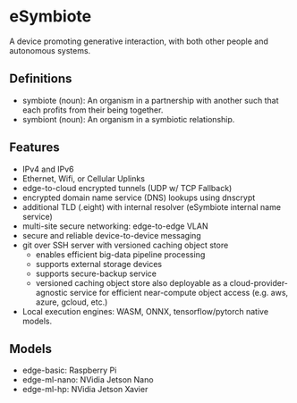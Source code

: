 # eSymbiote

A device promoting generative interaction, with both other people and autonomous systems.

## Definitions

* symbiote (noun): An organism in a partnership with another such that each profits from their being together.
* symbiont (noun): An organism in a symbiotic relationship.

## Features

* IPv4 and IPv6
* Ethernet, Wifi, or Cellular Uplinks
* edge-to-cloud encrypted tunnels (UDP w/ TCP Fallback)
* encrypted domain name service (DNS) lookups using dnscrypt
* additional TLD (.eight) with internal resolver (eSymbiote internal name service)
* multi-site secure networking: edge-to-edge VLAN
* secure and reliable device-to-device messaging
* git over SSH server with versioned caching object store
    * enables efficient big-data pipeline processing
    * supports external storage devices
    * supports secure-backup service
    * versioned caching object store also deployable as a cloud-provider-agnostic service for efficient near-compute object access (e.g. aws, azure, gcloud, etc.)
* Local execution engines: WASM, ONNX, tensorflow/pytorch native models.


## Models

* edge-basic: Raspberry Pi
* edge-ml-nano: NVidia Jetson Nano
* edge-ml-hp: NVidia Jetson Xavier